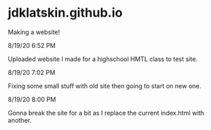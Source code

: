 # jdklatskin.github.io
Making a website!

8/19/20
6:52 PM

Uploaded website I made for a highschool HMTL class to test site.

8/19/20
7:02 PM

Fixing some small stuff with old site then going to start on new one.

8/19/20
8:00 PM

Gonna break the site for a bit as I replace the current index.html with another.
